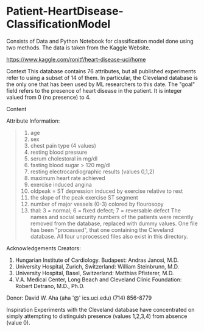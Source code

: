 # Patient-HeartDisease-ClassificationModel
Consists of Data and Python Notebook for classification model done using two methods. The data is taken from the Kaggle Website.

https://www.kaggle.com/ronitf/heart-disease-uci/home

Context
This database contains 76 attributes, but all published experiments refer to using a subset of 14 of them. In particular, the Cleveland database is the only one that has been used by ML researchers to this date. The "goal" field refers to the presence of heart disease in the patient. It is integer valued from 0 (no presence) to 4.

Content

Attribute Information: 
> 1. age 
> 2. sex 
> 3. chest pain type (4 values) 
> 4. resting blood pressure 
> 5. serum cholestoral in mg/dl 
> 6. fasting blood sugar > 120 mg/dl
> 7. resting electrocardiographic results (values 0,1,2)
> 8. maximum heart rate achieved 
> 9. exercise induced angina 
> 10. oldpeak = ST depression induced by exercise relative to rest 
> 11. the slope of the peak exercise ST segment 
> 12. number of major vessels (0-3) colored by flourosopy 
> 13. thal: 3 = normal; 6 = fixed defect; 7 = reversable defect
The names and social security numbers of the patients were recently removed from the database, replaced with dummy values. One file has been "processed", that one containing the Cleveland database. All four unprocessed files also exist in this directory.

Acknowledgements
Creators: 
1. Hungarian Institute of Cardiology. Budapest: Andras Janosi, M.D. 
2. University Hospital, Zurich, Switzerland: William Steinbrunn, M.D. 
3. University Hospital, Basel, Switzerland: Matthias Pfisterer, M.D. 
4. V.A. Medical Center, Long Beach and Cleveland Clinic Foundation: Robert Detrano, M.D., Ph.D.

Donor: David W. Aha (aha '@' ics.uci.edu) (714) 856-8779

Inspiration
Experiments with the Cleveland database have concentrated on simply attempting to distinguish presence (values 1,2,3,4) from absence (value 0).
